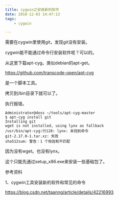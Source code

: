 ```yaml
---
title: cygwin之安装新的软件
date: 2018-12-03 14:47:13
tags:
	- cygwin

---
```




需要在cygwin里使用git，发现git没有安装。

cygwin能不能通过命令行安装软件呢？可以的。

从这里下载apt-cyg。类似debian的apt-get。

https://github.com/transcode-open/apt-cyg

是一个脚本工具。

拷贝到/bin目录下就可以了。

执行报错。

```
Administrator@doss ~/tools/apt-cyg-master
$ apt-cyg install git
Installing git
wget is not installed, using lynx as fallback
/usr/bin/apt-cyg:行128: lynx: 未找到命令
git-2.17.0-1.tar.xz: 失败
sha512sum: 警告：1 个校验和不匹配
```

因为没有wget。也没有lynx。

这个只能先通过setup_x86.exe来安装一些基础包了。



参考资料

1、cygwin工具安装新的软件和常见的命令

https://blog.csdn.net/taanng/article/details/42216993